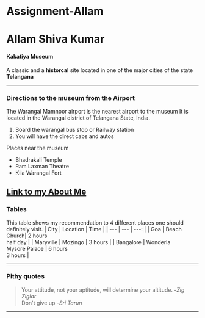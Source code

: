 # Assignment-Allam
# Allam Shiva Kumar
#### Kakatiya Museum

A classic and a **historcal** site located in one of the major cities of the state **Telangana**

---
### Directions to the museum from the Airport

The Warangal Mamnoor airport is the nearest airport to the museum
It is located in the Warangal district of Telangana State, India.
1. Board the warangal bus stop or Railway station<br>
2. You will have the direct cabs and autos<br>

Places near the museum
- Bhadrakali Temple
- Ram Laxman Theatre
- Kila Warangal Fort

[Link to my About Me](https://github.com/Shiva17011999/Assignment2-Allam/blob/main/AboutMe.md)
---
### Tables
This table shows my recommendation to 4 different places one should definitely visit.
| City | Location | Time |
| --- | --- | ---: |
| Goa | Beach <br> Church| 2 hours <br> half day |
| Maryville | Mozingo | 3 hours |
| Bangalore | Wonderla <br> Mysore Palace | 6 hours <br> 3 hours |

---
### Pithy quotes
>Your attitude, not your aptitude, will determine your altitude. -*Zig Ziglar* <br>
>Don't give up -*Sri Tarun*

---



